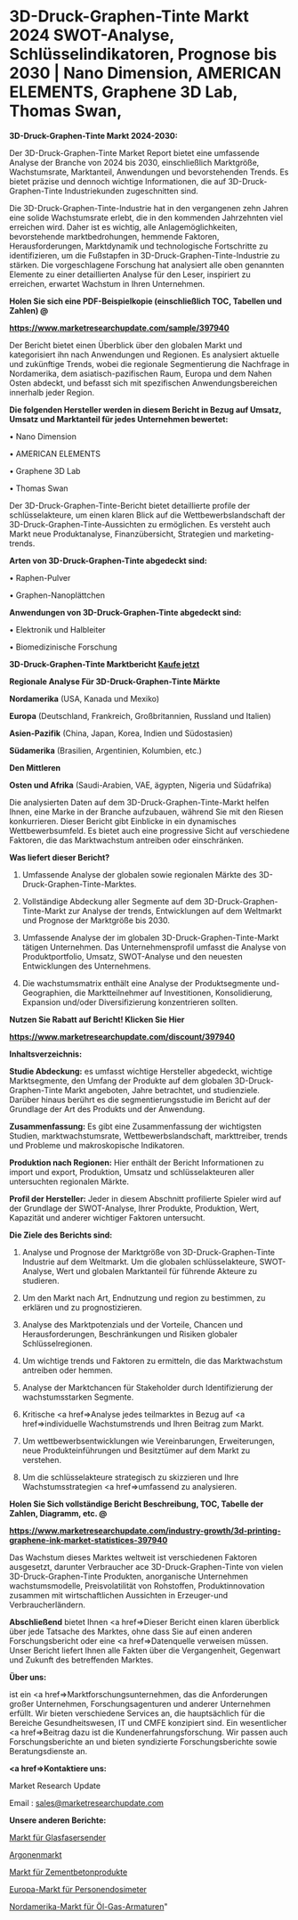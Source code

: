 # 3D-Druck-Graphen-Tinte Markt 2024 SWOT-Analyse, Schlüsselindikatoren, Prognose bis 2030 | Nano Dimension, AMERICAN ELEMENTS, Graphene 3D Lab, Thomas Swan, 

<strong>3D-Druck-Graphen-Tinte Markt 2024-2030:</strong>

Der 3D-Druck-Graphen-Tinte Market Report bietet eine umfassende Analyse der Branche von 2024 bis 2030, einschließlich Marktgröße, Wachstumsrate, Marktanteil, Anwendungen und bevorstehenden Trends. Es bietet präzise und dennoch wichtige Informationen, die auf 3D-Druck-Graphen-Tinte Industriekunden zugeschnitten sind.

Die 3D-Druck-Graphen-Tinte-Industrie hat in den vergangenen zehn Jahren eine solide Wachstumsrate erlebt, die in den kommenden Jahrzehnten viel erreichen wird. Daher ist es wichtig, alle Anlagemöglichkeiten, bevorstehende marktbedrohungen, hemmende Faktoren, Herausforderungen, Marktdynamik und technologische Fortschritte zu identifizieren, um die Fußstapfen in 3D-Druck-Graphen-Tinte-Industrie zu stärken. Die vorgeschlagene Forschung hat analysiert alle oben genannten Elemente zu einer detaillierten Analyse für den Leser, inspiriert zu erreichen, erwartet Wachstum in Ihren Unternehmen.



<strong>Holen Sie sich eine PDF-Beispielkopie (einschließlich TOC, Tabellen und Zahlen) @
</strong>

<strong><a href=https://www.marketresearchupdate.com/sample/397940>

<strong>https://www.marketresearchupdate.com/sample/397940</u></font></a></strong></strong>

Der Bericht bietet einen Überblick über den globalen Markt und kategorisiert ihn nach Anwendungen und Regionen. Es analysiert aktuelle und zukünftige Trends, wobei die regionale Segmentierung die Nachfrage in Nordamerika, dem asiatisch-pazifischen Raum, Europa und dem Nahen Osten abdeckt, und befasst sich mit spezifischen Anwendungsbereichen innerhalb jeder Region.



<strong>Die folgenden Hersteller werden in diesem Bericht in Bezug auf Umsatz, Umsatz und Marktanteil für jedes Unternehmen bewertet:</strong>

• Nano Dimension

• AMERICAN ELEMENTS

• Graphene 3D Lab

• Thomas Swan

Der 3D-Druck-Graphen-Tinte-Bericht bietet detaillierte profile der schlüsselakteure, um einen klaren Blick auf die Wettbewerbslandschaft der 3D-Druck-Graphen-Tinte-Aussichten zu ermöglichen. Es versteht auch Markt neue Produktanalyse, Finanzübersicht, Strategien und marketing-trends.



<strong>Arten von 3D-Druck-Graphen-Tinte abgedeckt sind:</strong>

• Raphen-Pulver

• Graphen-Nanoplättchen



<strong>Anwendungen von 3D-Druck-Graphen-Tinte abgedeckt sind:</strong>

• Elektronik und Halbleiter

• Biomedizinische Forschung



<strong>3D-Druck-Graphen-Tinte Marktbericht <a href=https://www.marketresearchupdate.com/buynow/397940>Kaufe jetzt</a></strong>



<strong>Regionale Analyse Für 3D-Druck-Graphen-Tinte Märkte</strong>



<strong>Nordamerika</strong> (USA, Kanada und Mexiko)



<strong>Europa</strong> (Deutschland, Frankreich, Großbritannien, Russland und Italien)



<strong>Asien-Pazifik</strong> (China, Japan, Korea, Indien und Südostasien)



<strong>Südamerika</strong> (Brasilien, Argentinien, Kolumbien, etc.)



<strong>Den Mittleren</strong> 

<strong>Osten und Afrika</strong> (Saudi-Arabien, VAE, ägypten, Nigeria und Südafrika)

Die analysierten Daten auf dem 3D-Druck-Graphen-Tinte-Markt helfen Ihnen, eine Marke in der Branche aufzubauen, während Sie mit den Riesen konkurrieren. Dieser Bericht gibt Einblicke in ein dynamisches Wettbewerbsumfeld. Es bietet auch eine progressive Sicht auf verschiedene Faktoren, die das Marktwachstum antreiben oder einschränken.



<strong>Was liefert dieser Bericht?</strong>

1. Umfassende Analyse der globalen sowie regionalen Märkte des 3D-Druck-Graphen-Tinte-Marktes.

2. Vollständige Abdeckung aller Segmente auf dem 3D-Druck-Graphen-Tinte-Markt zur Analyse der trends, Entwicklungen auf dem Weltmarkt und Prognose der Marktgröße bis 2030.

3. Umfassende Analyse der im globalen 3D-Druck-Graphen-Tinte-Markt tätigen Unternehmen. Das Unternehmensprofil umfasst die Analyse von Produktportfolio, Umsatz, SWOT-Analyse und den neuesten Entwicklungen des Unternehmens.

4. Die wachstumsmatrix enthält eine Analyse der Produktsegmente und-Geographien, die Marktteilnehmer auf Investitionen, Konsolidierung, Expansion und/oder Diversifizierung konzentrieren sollten.



<strong>Nutzen Sie Rabatt auf Bericht! Klicken Sie Hier
</strong>

<strong><a href=https://www.marketresearchupdate.com/discount/397940>https://www.marketresearchupdate.com/discount/397940</b></u></font></strong></a>



<strong>Inhaltsverzeichnis:</strong>



<strong>Studie Abdeckung:</strong> es umfasst wichtige Hersteller abgedeckt, wichtige Marktsegmente, den Umfang der Produkte auf dem globalen 3D-Druck-Graphen-Tinte Markt angeboten, Jahre betrachtet, und studienziele. Darüber hinaus berührt es die segmentierungsstudie im Bericht auf der Grundlage der Art des Produkts und der Anwendung.



<strong>Zusammenfassung:</strong> Es gibt eine Zusammenfassung der wichtigsten Studien, marktwachstumsrate, Wettbewerbslandschaft, markttreiber, trends und Probleme und makroskopische Indikatoren.



<strong>Produktion nach Regionen:</strong> Hier enthält der Bericht Informationen zu import und export, Produktion, Umsatz und schlüsselakteuren aller untersuchten regionalen Märkte.



<strong>Profil der Hersteller:</strong> Jeder in diesem Abschnitt profilierte Spieler wird auf der Grundlage der SWOT-Analyse, Ihrer Produkte, Produktion, Wert, Kapazität und anderer wichtiger Faktoren untersucht.



<strong>Die Ziele des Berichts sind:</strong>

1) Analyse und Prognose der Marktgröße von 3D-Druck-Graphen-Tinte Industrie auf dem Weltmarkt.
Um die globalen schlüsselakteure, SWOT-Analyse, Wert und globalen Marktanteil für führende Akteure zu studieren.

2) Um den Markt nach Art, Endnutzung und region zu bestimmen, zu erklären und zu prognostizieren.

3) Analyse des Marktpotenzials und der Vorteile, Chancen und Herausforderungen, Beschränkungen und Risiken globaler Schlüsselregionen.

4) Um wichtige trends und Faktoren zu ermitteln, die das Marktwachstum antreiben oder hemmen.

5) Analyse der Marktchancen für Stakeholder durch Identifizierung der wachstumsstarken Segmente.

6) Kritische <a href=>Analyse</a> jedes teilmarktes in Bezug auf <a href=>individuelle</a> Wachstumstrends und Ihren Beitrag zum Markt.

7) Um wettbewerbsentwicklungen wie Vereinbarungen, Erweiterungen, neue Produkteinführungen und Besitztümer auf dem Markt zu verstehen.

8) Um die schlüsselakteure strategisch zu skizzieren und Ihre Wachstumsstrategien <a href=>umfassend</a> zu analysieren.



<strong>Holen Sie Sich vollständige Bericht Beschreibung, TOC, Tabelle der Zahlen, Diagramm, etc. @ </strong>

<strong><a href=https://www.marketresearchupdate.com/industry-growth/3d-printing-graphene-ink-market-statistices-397940>https://www.marketresearchupdate.com/industry-growth/3d-printing-graphene-ink-market-statistices-397940</a></font></strong>

Das Wachstum dieses Marktes weltweit ist verschiedenen Faktoren ausgesetzt, darunter Verbraucher ace 3D-Druck-Graphen-Tinte von vielen 3D-Druck-Graphen-Tinte Produkten, anorganische Unternehmen wachstumsmodelle, Preisvolatilität von Rohstoffen, Produktinnovation zusammen mit wirtschaftlichen Aussichten in Erzeuger-und Verbraucherländern.



<strong>Abschließend</strong> bietet Ihnen <a href=>Dieser</a> Bericht einen klaren überblick über jede Tatsache des Marktes, ohne dass Sie auf einen anderen Forschungsbericht oder eine <a href=>Datenquelle</a> verweisen müssen. Unser Bericht liefert Ihnen alle Fakten über die Vergangenheit, Gegenwart und Zukunft des betreffenden Marktes.



<strong>Über uns:</strong>

 ist ein <a href=>Marktfors</a>chungsunternehmen, das die Anforderungen großer Unternehmen, Forschungsagenturen und anderer Unternehmen erfüllt. Wir bieten verschiedene Services an, die hauptsächlich für die Bereiche Gesundheitswesen, IT und CMFE konzipiert sind. Ein wesentlicher <a href=>Beitrag</a> dazu ist die Kundenerfahrungsforschung. Wir passen auch Forschungsberichte an und bieten syndizierte Forschungsberichte sowie Beratungsdienste an.



<strong><a href=>Kontaktiere uns:</a></strong>

Market Research Update

Email : sales@marketresearchupdate.com



<strong>Unsere anderen Berichte:</strong>

<a href=https://www.linkedin.com/pulse/fiber-optic-transmitter-market-witness>Markt für Glasfasersender</a>

<a href=https://www.linkedin.com/pulse/argon-market-sizing-up-anticipating-trends-consumption>Argonenmarkt</a>

<a href=https://www.linkedin.com/pulse/cement-concrete-product-market-2023-remarking>Markt für Zementbetonprodukte</a>

<a href=https://www.linkedin.com/pulse/europe-personal-dosimeter-market-2023-manufacturers>Europa-Markt für Personendosimeter</a>

<a href=https://www.linkedin.com/pulse/north-america-oil-gas-fittings-market-size-analysis-leading>Nordamerika-Markt für Öl-Gas-Armaturen</a>"
